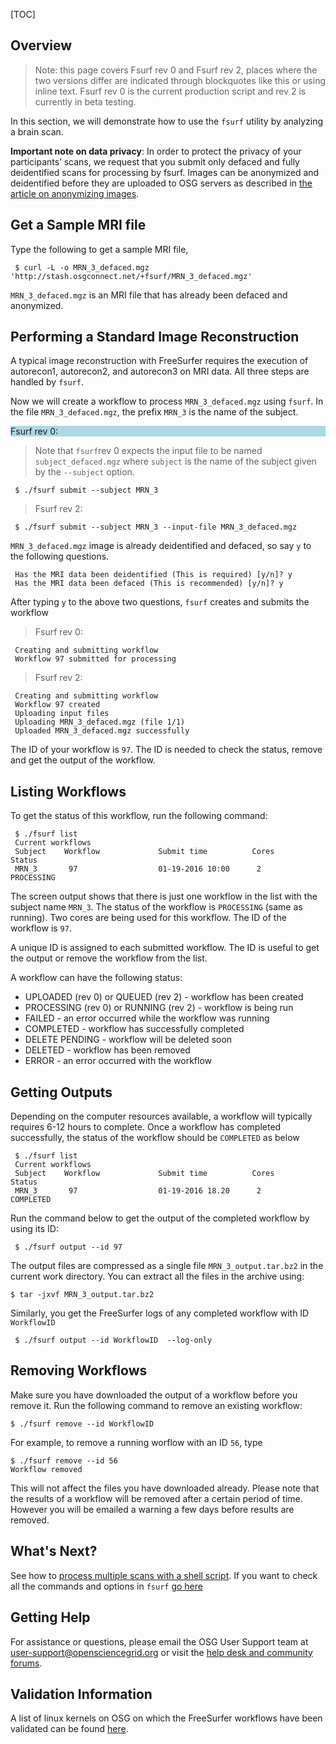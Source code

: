 [title]: - "An example of processing a scan"
[TOC]


## Overview

> Note: this page covers Fsurf rev 0 and Fsurf rev 2, places where the two versions differ
> are indicated through blockquotes like this or using inline text. Fsurf rev 0 is the current 
> production script and rev 2 is currently in beta testing.


In this section, we will demonstrate how to use the `fsurf` utility by analyzing
a brain scan. 

**Important note on data privacy**:  In order to protect the privacy of your
participants’ scans, we request that you submit only defaced and fully
deidentified scans for processing by fsurf.  Images can be anonymized and
deidentified before they are uploaded to OSG servers as described in [the
article on anonymizing images](https://support.opensciencegrid.org/support/solutions/articles/12000008493-anonymizing-images).

## Get a Sample MRI file

Type the following to get a sample MRI file, 

     $ curl -L -o MRN_3_defaced.mgz 'http://stash.osgconnect.net/+fsurf/MRN_3_defaced.mgz'

`MRN_3_defaced.mgz` is an MRI file that has already been defaced and anonymized. 

## Performing a Standard Image Reconstruction

A typical image reconstruction with FreeSurfer requires the execution of
autorecon1, autorecon2, and autorecon3 on MRI data.  All three steps are handled
by `fsurf`. 

Now we will create a workflow to process `MRN_3_defaced.mgz` using `fsurf`. In the
file `MRN_3_defaced.mgz`, the prefix `MRN_3` is the name of the subject. 

<div style="background-color:lightblue;">Fsurf rev 0:</div>

> Note that `fsurf`rev 0 expects the input file to be named `subject_defaced.mgz` where
> `subject` is the name of the subject given by the `--subject` option. 


     $ ./fsurf submit --subject MRN_3 

> Fsurf rev 2:

     $ ./fsurf submit --subject MRN_3 --input-file MRN_3_defaced.mgz

`MRN_3_defaced.mgz` image is already deidentified and defaced, so say `y` to the
following questions. 

     Has the MRI data been deidentified (This is required) [y/n]? y 
     Has the MRI data been defaced (This is recommended) [y/n]? y

After typing `y` to the above two questions, `fsurf` creates and submits the
workflow

> Fsurf rev 0:

     Creating and submitting workflow 
     Workflow 97 submitted for processing

> Fsurf rev 2:

     Creating and submitting workflow
     Workflow 97 created
     Uploading input files
     Uploading MRN_3_defaced.mgz (file 1/1)
     Uploaded MRN_3_defaced.mgz successfully


The ID of your workflow is `97`. The ID is needed to check the status, remove
and get the output of the workflow. 


##  Listing Workflows

To get the status of this workflow, run the following command:

     $ ./fsurf list 
     Current workflows
     Subject    Workflow             Submit time          Cores          Status
     MRN_3       97                  01-19-2016 10:00      2             PROCESSING

The screen output shows that there is just one workflow in the list with the
subject name `MRN_3`. The status of the workflow is `PROCESSING` (same as
running). Two cores are being used for this workflow. The ID of the workflow is
`97`. 

A unique ID is assigned to each submitted workflow. The ID is useful to get the
output or remove the workflow from the list. 

A workflow can have the following status:

* UPLOADED (rev 0) or QUEUED (rev 2) - workflow has been created
* PROCESSING (rev 0) or RUNNING (rev 2) - workflow is being run
* FAILED - an error occurred while the workflow was running
* COMPLETED  - workflow has successfully completed
* DELETE PENDING  - workflow will be deleted soon
* DELETED - workflow has been removed
* ERROR - an error occurred with the workflow

##  Getting Outputs

Depending on the computer resources available, a workflow will typically
requires 6-12 hours to complete.  Once a workflow has completed successfully,
the status of the workflow should be `COMPLETED` as below

     $ ./fsurf list
     Current workflows
     Subject    Workflow             Submit time          Cores           Status
     MRN_3       97                  01-19-2016 18.20      2               COMPLETED

Run the command below to get the output of the completed workflow by using its ID:

     $ ./fsurf output --id 97

The output files are compressed as a single file `MRN_3_output.tar.bz2` in the current work
directory. You can extract all the files in the archive using:

    $ tar -jxvf MRN_3_output.tar.bz2

 Similarly, you get the FreeSurfer logs of any completed  workflow with ID `WorkflowID`

     $ ./fsurf output --id WorkflowID  --log-only


##  Removing Workflows

Make sure you have downloaded the output of a workflow before you remove it.
Run the following command to remove an existing workflow:

    $ ./fsurf remove --id WorkflowID

For example, to remove a running worflow with an ID `56`, type

    $ ./fsurf remove --id 56
    Workflow removed

This will not affect the files you have downloaded already. Please note that
the results of a workflow will be removed after a certain period of time. However
you will be emailed a warning a few days before results are removed. 

## What's Next? 

See how to [process multiple scans with a shell script](https://support.opensciencegrid.org/support/solutions/articles/12000010122-submitting-multiple-scans-to-fsurf). 
If you want to check all the commands and options in `fsurf` [go here](https://support.opensciencegrid.org/support/solutions/articles/12000011119-fsurf-command-reference)

## Getting Help
For assistance or questions, please email the OSG User Support team  at
[user-support@opensciencegrid.org](mailto:user-support@opensciencegrid.org) or
visit the [help desk and community forums](http://support.opensciencegrid.org).


## Validation Information
A list of linux kernels on OSG  on which the FreeSurfer workflows have been
validated can be found
[here](https://support.opensciencegrid.org/support/solutions/articles/12000008494-freesurfer-validation-on-the-osg-).
